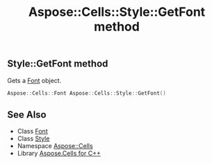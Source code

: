 ﻿---
title: Aspose::Cells::Style::GetFont method
linktitle: GetFont
second_title: Aspose.Cells for C++ API Reference
description: 'Aspose::Cells::Style::GetFont method. Gets a Font object in C++.'
type: docs
weight: 3200
url: /cpp/aspose.cells/style/getfont/
---
## Style::GetFont method


Gets a [Font](../../font/) object.

```cpp
Aspose::Cells::Font Aspose::Cells::Style::GetFont()
```

## See Also

* Class [Font](../../font/)
* Class [Style](../)
* Namespace [Aspose::Cells](../../)
* Library [Aspose.Cells for C++](../../../)

